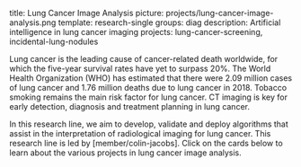 title: Lung Cancer Image Analysis
picture: projects/lung-cancer-image-analysis.png
template: research-single
groups: diag
description: Artificial intelligence in lung cancer imaging
projects: lung-cancer-screening, incidental-lung-nodules

Lung cancer is the leading cause of cancer-related death worldwide, for which the five-year survival rates have yet to surpass 20%. The World Health Organization (WHO) has estimated that there were 2.09 million cases of lung cancer and 1.76 million deaths due to lung cancer in 2018. Tobacco smoking remains the main risk factor for lung cancer. CT imaging is key for early detection, diagnosis and treatment planning in lung cancer. 

In this research line, we aim to develop, validate and deploy algorithms that assist in the interpretation of radiological imaging for lung cancer. This research line is led by [member/colin-jacobs]. Click on the cards below to learn about the various projects in lung cancer image analysis.
